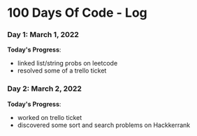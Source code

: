 # 100 Days Of Code - Log

### Day 1: March  1, 2022

**Today's Progress**: 

- linked list/string probs on leetcode 
- resolved some of a trello ticket 



### Day 2: March  2, 2022

**Today's Progress**: 

- worked on trello ticket
-  discovered some sort and search problems on Hackkerrank

